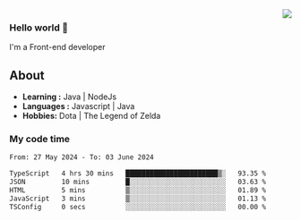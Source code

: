 <img align='right' src="https://github-readme-stats.vercel.app/api?username=jumodada&show_icons=true&theme=vue">

### Hello world 👋

I'm a Front-end developer 
    
## About
-  **Learning :** Java | NodeJs
-  **Languages :** Javascript | Java
-  **Hobbies:** Dota | The Legend of Zelda

### My code time

<!--START_SECTION:waka-->

```txt
From: 27 May 2024 - To: 03 June 2024

TypeScript   4 hrs 30 mins   ███████████████████████▒░   93.35 %
JSON         10 mins         █░░░░░░░░░░░░░░░░░░░░░░░░   03.63 %
HTML         5 mins          ▒░░░░░░░░░░░░░░░░░░░░░░░░   01.89 %
JavaScript   3 mins          ▒░░░░░░░░░░░░░░░░░░░░░░░░   01.13 %
TSConfig     0 secs          ░░░░░░░░░░░░░░░░░░░░░░░░░   00.00 %
```

<!--END_SECTION:waka-->
